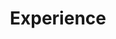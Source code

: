 ---
# An instance of the Experience widget.
# Documentation: https://docs.hugoblox.com/page-builder/
widget: experience

# This file represents a page section.
headless: true

# Order that this section appears on the page.
weight: 20

title: Experience
subtitle:

# Date format for experience
#   Refer to https://docs.hugoblox.com/customization/#date-format
date_format: Jan 2006

# Experiences.
#   Add/remove as many `experience` items below as you like.
#   Required fields are `title`, `company`, and `date_start`.
#   Leave `date_end` empty if it's your current employer.
#   Begin multi-line descriptions with YAML's `|2-` multi-line prefix.
experience:
  - title: Coala Website Development
    company: Coala
    company_url: ''
    company_logo: org-x
    location: JBNU
    date_start: '2025-09-02'
    date_end: ''
    description: |2-
        Club website development:
        * SpringBoot
        * FastAPI

  - title: Alps Algorithm Study
    company: Alps
    company_url: ''
    company_logo: org-gc
    location: JBNU
    date_start: '2024-03-02'
    date_end: '2024-07-24'
    description: |2-
        Algorithm study




design:
  columns: '1'
---
